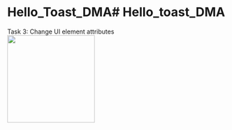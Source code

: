 # Hello_Toast_DMA# Hello_toast_DMA
Task 3: Change UI element attributes<br>
<img src="https://user-images.githubusercontent.com/47654039/111599785-c6177f80-87f8-11eb-850f-ebcfabf5813d.gif" width=200 align=left>


